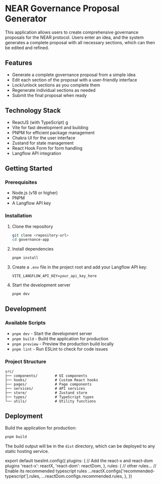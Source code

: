 # NEAR Governance Proposal Generator

This application allows users to create comprehensive governance proposals for the NEAR protocol. Users enter an idea, and the system generates a complete proposal with all necessary sections, which can then be edited and refined.

## Features

- Generate a complete governance proposal from a simple idea
- Edit each section of the proposal with a user-friendly interface
- Lock/unlock sections as you complete them
- Regenerate individual sections as needed
- Submit the final proposal when ready

## Technology Stack

- ReactJS (with TypeScript) g
- Vite for fast development and building
- PNPM for efficient package management
- Chakra UI for the user interface
- Zustand for state management
- React Hook Form for form handling
- Langflow API integration

## Getting Started

### Prerequisites

- Node.js (v18 or higher)
- PNPM
- A Langflow API key

### Installation

1. Clone the repository
   ```bash
   git clone <repository-url>
   cd governance-app
   ```

2. Install dependencies
   ```bash
   pnpm install
   ```

3. Create a `.env` file in the project root and add your Langflow API key:
   ```
   VITE_LANGFLOW_API_KEY=your_api_key_here
   ```

4. Start the development server
   ```bash
   pnpm dev
   ```

## Development

### Available Scripts

- `pnpm dev` - Start the development server
- `pnpm build` - Build the application for production
- `pnpm preview` - Preview the production build locally
- `pnpm lint` - Run ESLint to check for code issues

### Project Structure

```
src/
├── components/        # UI components
├── hooks/             # Custom React hooks
├── pages/             # Page components
├── services/          # API services
├── store/             # Zustand store
├── types/             # TypeScript types
└── utils/             # Utility functions
```

## Deployment

Build the application for production:

```bash
pnpm build
```

The build output will be in the `dist` directory, which can be deployed to any static hosting service.

export default tseslint.config({
  plugins: {
    // Add the react-x and react-dom plugins
    'react-x': reactX,
    'react-dom': reactDom,
  },
  rules: {
    // other rules...
    // Enable its recommended typescript rules
    ...reactX.configs['recommended-typescript'].rules,
    ...reactDom.configs.recommended.rules,
  },
})
```
